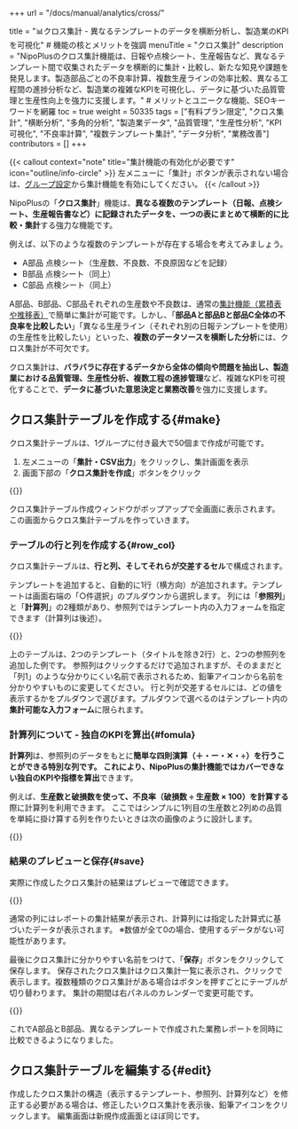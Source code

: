 +++
url = "/docs/manual/analytics/cross/"

title = "📊クロス集計 - 異なるテンプレートのデータを横断分析し、製造業のKPIを可視化" # 機能の核とメリットを強調
menuTitle = "クロス集計"
description = "NipoPlusのクロス集計機能は、日報や点検シート、生産報告など、異なるテンプレート間で収集されたデータを横断的に集計・比較し、新たな知見や課題を発見します。製造部品ごとの不良率計算、複数生産ラインの効率比較、異なる工程間の進捗分析など、製造業の複雑なKPIを可視化し、データに基づいた品質管理と生産性向上を強力に支援します。" # メリットとユニークな機能、SEOキーワードを網羅
toc = true
weight = 50335
tags = ["有料プラン限定", "クロス集計", "横断分析", "多角的分析", "製造業データ", "品質管理", "生産性分析", "KPI可視化", "不良率計算", "複数テンプレート集計", "データ分析", "業務改善"]
contributors = []
+++

{{< callout context="note" title="集計機能の有効化が必要です" icon="outline/info-circle" >}}
左メニューに「集計」ボタンが表示されない場合は、<a href="/docs/setup/setting-group/#optionalFunction">グループ設定</a>から集計機能を有効にしてください。
{{< /callout >}}

NipoPlusの「<strong>クロス集計</strong>」機能は、**異なる複数のテンプレート（日報、点検シート、生産報告書など）に記録されたデータを、一つの表にまとめて横断的に比較・集計**する強力な機能です。

例えば、以下のような複数のテンプレートが存在する場合を考えてみましょう。

- A部品 点検シート（生産数、不良数、不良原因などを記録）
- B部品 点検シート（同上）
- C部品 点検シート（同上）

A部品、B部品、C部品それぞれの生産数や不良数は、通常の[集計機能（累積表や推移表）](/docs/manual/analytics/_about/)で簡単に集計が可能です。しかし、「**部品Aと部品Bと部品C全体の不良率を比較したい**」「異なる生産ライン（それぞれ別の日報テンプレートを使用）の生産性を比較したい」といった、**複数のデータソースを横断した分析**には、クロス集計が不可欠です。

クロス集計は、**バラバラに存在するデータから全体の傾向や問題を抽出し、製造業における品質管理、生産性分析、複数工程の進捗管理**など、複雑なKPIを可視化することで、**データに基づいた意思決定と業務改善**を強力に支援します。

## クロス集計テーブルを作成する{#make}

クロス集計テーブルは、1グループに付き最大で50個まで作成が可能です。

1.  左メニューの「<strong>集計・CSV出力</strong>」をクリックし、集計画面を表示
2.  画面下部の「<strong>クロス集計を作成</strong>」ボタンをクリック

{{<icatch filename="img/table-make" msg="異なるテンプレート（日報、点検シート、生産報告書など）のデータを同時に集計するクロス集計テーブルを作成します" alice="here">}}

クロス集計テーブル作成ウィンドウがポップアップで全画面に表示されます。
この画面からクロス集計テーブルを作っていきます。

### テーブルの行と列を作成する{#row_col}

クロス集計テーブルは、**行と列、そしてそれらが交差するセル**で構成されます。

テンプレートを追加すると、自動的に1行（横方向）が追加されます。テンプレートは画面右端の「○件選択」のプルダウンから選択します。
列には「<strong>参照列</strong>」と「<strong>計算列</strong>」の2種類があり、参照列ではテンプレート内の入力フォームを指定できます（計算列は後述）。

{{<icatch filename="img/table-edit" msg="クロス集計の行には集計したいテンプレート、列には集計したい項目（参照列、計算列）を設定します" alice="here">}}

上のテーブルは、2つのテンプレート（タイトルを除き2行）と、2つの参照列を追加した例です。
参照列はクリックするだけで追加されますが、そのままだと「列1」のような分かりにくい名前で表示されるため、鉛筆アイコンから名前を分かりやすいものに変更してください。
行と列が交差するセルには、どの値を表示するかをプルダウンで選びます。プルダウンで選べるのはテンプレート内の**集計可能な入力フォーム**に限られます。

### 計算列について - 独自のKPIを算出{#fomula}

<strong>計算列</strong>は、参照列のデータをもとに**簡単な四則演算（＋・ー・✕・÷）**を行うことができる特別な列です。
これにより、NipoPlusの集計機能ではカバーできない**独自のKPIや指標を算出**できます。

例えば、**生産数と破損数を使って、不良率（破損数 ÷ 生産数 × 100）を計算する**際に計算列を利用できます。
ここではシンプルに1列目の生産数と2列めの品質を単純に掛け算する列を作りたいときは次の画像のように設計します。

{{<icatch filename="img/calc-field" msg="クロス集計に計算列を追加し、不良率や稼働率など、独自のKPIを自動で計算させましょう" alice="here">}}

### 結果のプレビューと保存{#save}

実際に作成したクロス集計の結果はプレビューで確認できます。

{{<icatch filename="img/previews" msg="クロス集計の結果をプレビューで表示。設定した行と列、計算列が意図通りに表示されているか確認しましょう" alice="here">}}

通常の列にはレポートの集計結果が表示され、計算列には指定した計算式に基づいたデータが表示されます。
※数値が全て0の場合、使用するデータがない可能性があります。

最後にクロス集計に分かりやすい名前をつけて、「<strong>保存</strong>」ボタンをクリックして保存します。
保存されたクロス集計はクロス集計一覧に表示され、クリックで表示します。複数種類のクロス集計がある場合はボタンを押すごとにテーブルが切り替わります。
集計の期間は右パネルのカレンダーで変更可能です。

{{<icatch filename="img/view" msg="作成したクロス集計を表示します。異なるテンプレートのデータを横断的に比較し、全体像を把握しましょう" alice="ok">}}

これでA部品とB部品、異なるテンプレートで作成された業務レポートを同時に比較できるようになりました。

## クロス集計テーブルを編集する{#edit}

作成したクロス集計の構造（表示するテンプレート、参照列、計算列など）を修正する必要がある場合は、修正したいクロス集計を表示後、鉛筆アイコンをクリックします。
編集画面は新規作成画面とほぼ同じです。
